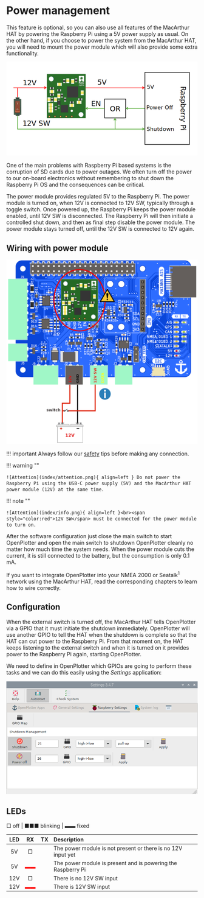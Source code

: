 # Power management

This feature is optional, so you can also use all features of the MacArthur HAT by powering the Raspberry Pi using a 5V power supply as usual. On the other hand, if you choose to power the system from the MacArthur HAT, you will need to mount the power module which will also provide some extra functionality.

![Power module schema](power/power_schema.png)

One of the main problems with Raspberry Pi based systems is the corruption of SD cards due to power outages. We often turn off the power to our on-board electronics without remembering to shut down the Raspberry Pi OS and the consequences can be critical.

The power module provides regulated 5V to the Raspberry Pi. The power module is turned on, when 12V is connected to 12V SW, typically through a toggle switch. Once powered up, the Raspberry Pi keeps the power module enabled, until 12V SW is disconnected. The Raspberry Pi will then initiate a controlled shut down, and then as final step disable the power module. The power module stays turned off, until the 12V SW is connected to 12V again.

## Wiring with power module

![Wiring with power module](power/powering.png)

!!! important
    Always follow our [safety](index.md#safety) tips before making any connection.

!!! warning ""

    ![Attention](index/attention.png){ align=left } Do not power the Raspberry Pi using the USB-C power supply (5V) and the MacArthur HAT power module (12V) at the same time.

!!! note ""

    ![Attention](index/info.png){ align=left }<br><span style="color:red">12V SW</span> must be connected for the power module to turn on.

After the software configuration just close the main switch to start OpenPlotter and open the main switch to shutdown OpenPlotter cleanly no matter how much time the system needs. When the power module cuts the current, it is still connected to the battery, but the consumption is only 0.1 mA.

If you want to integrate OpenPlotter into your NMEA 2000 or Seatalk<sup>1</sup> network using the MacArthur HAT, read the corresponding chapters to learn how to wire correctly.

## Configuration

When the external switch is turned off, the MacArthur HAT tells OpenPlotter via a GPIO that it must initiate the shutdown immediately. OpenPlotter will use another GPIO to tell the HAT when the shutdown is complete so that the HAT can cut power to the Raspberry Pi. From that moment on, the HAT keeps listening to the external switch and when it is turned on it provides power to the Raspberry Pi again, starting OpenPlotter.

We need to define in OpenPlotter which GPIOs are going to perform these tasks and we can do this easily using the *Settings* application:

![Configuration](power/power.png)

## LEDs

□ off | ■■■ blinking |  ▬▬ fixed

|LED|RX|TX|Description|
|:--:|:--:|:--:|:---|
| 5V | □ |  | The power module is not present or there is no 12V input yet |
| 5V |<span style="color:red">▬▬</span>|  | The power module is present and is powering the Raspberry Pi |
| 12V | □ |  | There is no 12V SW input |
| 12V |<span style="color:red">▬▬</span>|  | There is 12V SW input |